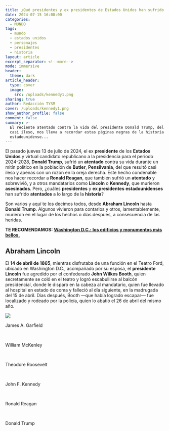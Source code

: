 ```yaml
---
title: ¿Qué presidentes y ex presidentes de Estados Unidos han sufrido atentados?
date: 2024-07-15 16:00:00
categories:
  - MUNDO
tags:
  - mundo
  - estados unidos
  - personajes
  - presidentes
  - historia
layout: article
excerpt_separator: <!--more-->
mode: immersive
header:
  theme: dark
article_header:
  type: cover
  image:
    src: /uploads/kennedy1.png
sharing: true
author: Redacción TYSM
cover: /uploads/kennedy1.png
show_author_profile: false
comment: false
summary: >-
  El reciente atentado contra la vida del presidente Donald Trump, del que salió
  casi ileso, nos lleva a recordar estas páginas negras de la historia
  estadounidense...
---
```

El pasado jueves 13 de julio de 2024, el ex **presidente** de los **Estados Unidos** y virtual candidato republicano a la presidencia para el periodo 2024-2028, **Donald Trump**, sufrió un **atentado** contra su vida durante un mitín político en la población de **Butler**, **Pensilvania**, del que resultó casi ileso y apenas con un rozón en la oreja derecha. Este hecho condenable nos hacer recordar a **Ronald Reagan**, que también sufrió un **atentado** y sobrevivió, y a otros mandatarios como **Lincoln** o **Kennedy**, que murieron **asesinados**. Pero, ¿cuáles **presidentes** y **ex presidentes** **estadounidenses** han sufrido **atentados** a lo largo de la **historia**?

Son varios y aquí te los decimos todos, desde **Abraham Lincoln** hasta **Donald Trump**. Algunos vivieron para contarlos y otros, lamentablemente, murieron en el lugar de los hechos o días después, a consecuencia de las heridas.

**TE RECOMENDAMOS:** [**Washington D.C.: los edificios y monumentos más bellos.**](https://blog.tonoysumariachi.com/mundo/2022/10/14/washington-d.c.los-edificios-y-monumentos-mas-bellos.html)

## Abraham Lincoln

El **14 de abril de 1865**, mientras disfrutaba de una función en el Teatro Ford, ubicado en Washington D.C., acompañado por su esposa, el **presidente** **Lincoln** fue agredido por el confederado **John Wilkes Booth**, quien secretamente se coló en el teatro y logró escabullirse al balcón presidencial, donde le disparó en la cabeza al mandatario, quien fue llevado al hospital en estado de coma y falleció al día siguiente, en la madrugada del 15 de abril. Días después, Booth —que había logrado escapar— fue localizado y rodeado por la policía, quien lo abatió el 26 de abril del mismo año.

![](https://upload.wikimedia.org/wikipedia/commons/thumb/3/37/Lincoln_assassination_slide_c1900_-_Restoration.jpg/821px-Lincoln_assassination_slide_c1900_-_Restoration.jpg)

James A. Garfield

&nbsp;

William McKenley

&nbsp;

Theodore Roosevelt

&nbsp;

John F. Kennedy

&nbsp;

Ronald Reagan

&nbsp;

Donald Trump

&nbsp;

&nbsp;